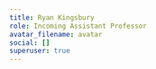 ```yaml
---
title: Ryan Kingsbury
role: Incoming Assistant Professor
avatar_filename: avatar
social: []
superuser: true
---
```

